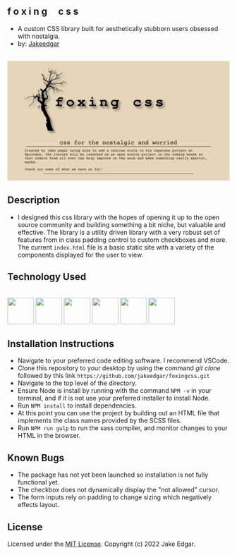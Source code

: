 ## **f o x i n g &nbsp; &nbsp; c s s**

- A custom CSS library built for aesthetically stubborn users obsessed with nostalgia.
- by: [Jakeedgar](https://github.com/jakeedgar)

<br>

<img src='./foxing.png' alt='an image the foxing banner on the website' width='600px'>
<br>

## Description

- I designed this css library with the hopes of opening it up to the open source community and building something a bit niche, but valuable and effective. The library is a utility driven library with
  a very robust set of features from in class padding control to custom checkboxes and more. The current `index.html` file is a basic static site with a variety of the components displayed for the
  user to view.

## Technology Used

<br><img src="https://cdn.jsdelivr.net/gh/devicons/devicon/icons/html5/html5-plain-wordmark.svg" width="60" height="60"/>
<img src="https://cdn.jsdelivr.net/npm/devicons@1.8.0/!SVG/sass.svg" width="60" height="60"/>
<img src="https://cdn.jsdelivr.net/gh/devicons/devicon/icons/css3/css3-plain-wordmark.svg" width="60" height="60"/>
<img src="https://cdn.jsdelivr.net/gh/devicons/devicon/icons/git/git-plain-wordmark.svg" width="60" height="60"/>
<img src="https://cdn.jsdelivr.net/gh/devicons/devicon/icons/vscode/vscode-original-wordmark.svg" width="60" height="60"/>
<img src="https://cdn.jsdelivr.net/npm/devicons@1.8.0/!SVG/gulp.svg" width="60" height="60"/><br>

## Installation Instructions

- Navigate to your preferred code editing software. I recommend VSCode.
- Clone this repository to your desktop by using the command _git clone_ followed by this link `https://github.com/jakeedgar/foxingcss.git`
- Navigate to the top level of the directory.
- Ensure Node is install by running with the command `NPM -v` in your terminal, and if it is not use your preferred installer to install Node.
- Run `NPM install` to install dependencies.
- At this point you can use the project by building out an HTML file that implements the class names provided by the SCSS files.
- Run `NPM run gulp` to run the sass compiler, and monitor changes to your HTML in the browser.

## Known Bugs

- The package has not yet been launched so installation is not fully functional yet.
- The checkbox does not dynamically display the "not allowed" cursor.
- The form inputs rely on padding to change sizing which negatively effects layout.

## License

Licensed under the [MIT License](LICENSE). Copyright (c) 2022 Jake Edgar.
